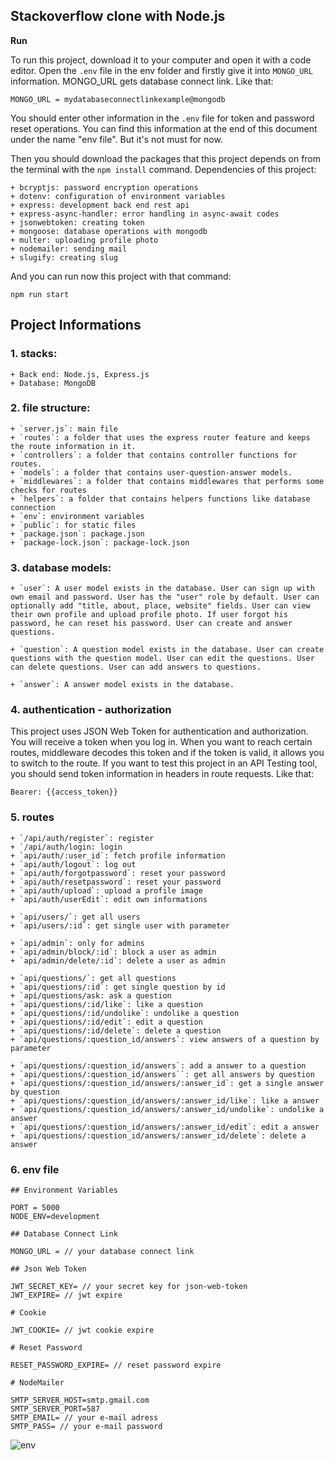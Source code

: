 ## Stackoverflow clone with Node.js

**Run**

To run this project, download it to your computer and open it with a code editor. Open the `.env` file in the env folder and firstly give it into `MONGO_URL` information. MONGO_URL gets database connect link. Like that:

`MONGO_URL = mydatabaseconnectlinkexample@mongodb`

You should enter other information in the `.env` file for token and password reset operations. You can find this information at the end of this document under the name "env file". But it's not must for now.

Then you should download the packages that this project depends on from the terminal with the `npm install` command. Dependencies of this project:

    + bcryptjs: password encryption operations
    + dotenv: configuration of environment variables
    + express: development back end rest api
    + express-async-handler: error handling in async-await codes
    + jsonwebtoken: creating token
    + mongoose: database operations with mongodb
    + multer: uploading profile photo
    + nodemailer: sending mail
    + slugify: creating slug


And you can run now this project with that command:

`npm run start`

## Project Informations

### 1. stacks:
    + Back end: Node.js, Express.js
    + Database: MongoDB

### 2. file structure:
    + `server.js`: main file
    + `routes`: a folder that uses the express router feature and keeps the route information in it.
    + `controllers`: a folder that contains controller functions for routes.
    + `models`: a folder that contains user-question-answer models.
    + `middlewares`: a folder that contains middlewares that performs some checks for routes
    + `helpers`: a folder that contains helpers functions like database connection
    + `env`: environment variables
    + `public`: for static files
    + `package.json`: package.json
    + `package-lock.json`: package-lock.json

### 3. database models:

    + `user`: A user model exists in the database. User can sign up with own email and password. User has the "user" role by default. User can optionally add "title, about, place, website" fields. User can view their own profile and upload profile photo. If user forgot his password, he can reset his password. User can create and answer questions.

    + `question`: A question model exists in the database. User can create questions with the question model. User can edit the questions. User can delete questions. User can add answers to questions.

    + `answer`: A answer model exists in the database.

### 4. authentication - authorization

This project uses JSON Web Token for authentication and authorization. You will receive a token when you log in. When you want to reach certain routes, middleware decodes this token and if the token is valid, it allows you to switch to the route. If you want to test this project in an API Testing tool, you should send token information in headers in route requests. Like that:

`Bearer: {{access_token}}`

### 5. routes

    + `/api/auth/register`: register
    + `/api/auth/login: login
    + `api/auth/:user_id`: fetch profile information
    + `api/auth/logout`: log out
    + `api/auth/forgotpassword`: reset your password
    + `api/auth/resetpassword`: reset your password
    + `api/auth/upload`: upload a profile image
    + `api/auth/userEdit`: edit own informations

    + `api/users/`: get all users
    + `api/users/:id`: get single user with parameter
  
    + `api/admin`: only for admins
    + `api/admin/block/:id`: block a user as admin
    + `api/admin/delete/:id`: delete a user as admin

    + `api/questions/`: get all questions
    + `api/questions/:id`: get single question by id
    + `api/questions/ask: ask a question
    + `api/questions/:id/like`: like a question
    + `api/questions/:id/undolike`: undolike a question
    + `api/questions/:id/edit`: edit a question
    + `api/questions/:id/delete`: delete a question
    + `api/questions/:question_id/answers`: view answers of a question by parameter

    + `api/questions/:question_id/answers`: add a answer to a question
    + `api/questions/:question_id/answers``: get all answers by question
    + `api/questions/:question_id/answers/:answer_id`: get a single answer by question
    + `api/questions/:question_id/answers/:answer_id/like`: like a answer 
    + `api/questions/:question_id/answers/:answer_id/undolike`: undolike a answer
    + `api/questions/:question_id/answers/:answer_id/edit`: edit a answer
    + `api/questions/:question_id/answers/:answer_id/delete`: delete a answer

### 6. env file

```
## Environment Variables

PORT = 5000
NODE_ENV=development

## Database Connect Link

MONGO_URL = // your database connect link

## Json Web Token 

JWT_SECRET_KEY= // your secret key for json-web-token
JWT_EXPIRE= // jwt expire

# Cookie

JWT_COOKIE= // jwt cookie expire

# Reset Password

RESET_PASSWORD_EXPIRE= // reset password expire

# NodeMailer

SMTP_SERVER_HOST=smtp.gmail.com
SMTP_SERVER_PORT=587
SMTP_EMAIL= // your e-mail adress
SMTP_PASS= // your e-mail password

```

![env](https://user-images.githubusercontent.com/101933251/172024243-69f1aa4c-cc86-4b70-8ced-03c991f5efb5.JPG)
